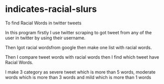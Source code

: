 # indicates-racial-slurs
To find Racial Words in twitter tweets

In this program firstly I use twitter scraping to got tweet from any of the user in twitter by using their username.

Then Igot racial wordsfrom google then make one list with racial words.

Then I compare tweet words with racial words then I find which tweet have Racial Words.

I make 3 category  as severe tweet which is more than 5 words, moderate words which is more than 3 words and mild which is more than 1 words
